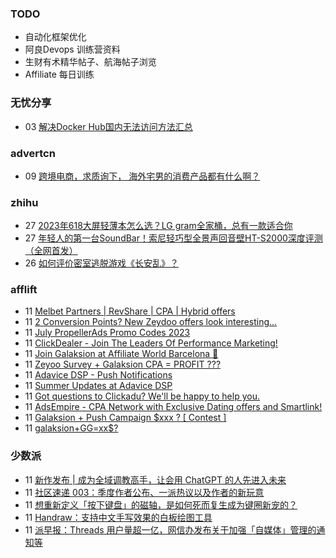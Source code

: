 ### TODO
-  自动化框架优化
-  阿良Devops 训练营资料
-  生财有术精华帖子、航海帖子浏览
-  Affiliate 每日训练

### 无忧分享
<!-- ruyo:START -->
-  03 [解决Docker Hub国内无法访问方法汇总](https://51.ruyo.net/18416.html)<!-- ruyo:END -->

### advertcn
<!-- advertcn:START -->
-  09 [跨境电商，求质询下， 海外宅男的消费产品都有什么啊？](https://www.advertcn.com/forum.php?mod=viewthread&tid=111133)<!-- advertcn:END -->

### zhihu
<!-- zhihu:START -->
-  27 [2023年618大屏轻薄本怎么选？LG gram全家桶，总有一款适合你](http://zhuanlan.zhihu.com/p/632641888?utm_campaign=rss&utm_medium=rss&utm_source=rss&utm_content=title)
-  27 [年轻人的第一台SoundBar！索尼轻巧型全景声回音壁HT-S2000深度评测（全网首发）](http://zhuanlan.zhihu.com/p/630990296?utm_campaign=rss&utm_medium=rss&utm_source=rss&utm_content=title)
-  26 [如何评价密室逃脱游戏《长安乱》？](http://www.zhihu.com/question/563950552/answer/3045961312?utm_campaign=rss&utm_medium=rss&utm_source=rss&utm_content=title)<!-- zhihu:END -->

### afflift
<!-- afflift:START -->
-  11 [Melbet Partners | RevShare | CPA | Hybrid offers](https://afflift.com/f/threads/melbet-partners-revshare-cpa-hybrid-offers.11237/?utm_source=rss&utm_medium=rss)
-  11 [2 Conversion Points? New Zeydoo offers look interesting...](https://afflift.com/f/threads/2-conversion-points-new-zeydoo-offers-look-interesting.11257/?utm_source=rss&utm_medium=rss)
-  11 [July PropellerAds Promo Codes 2023](https://afflift.com/f/threads/july-propellerads-promo-codes-2023.11242/?utm_source=rss&utm_medium=rss)
-  11 [ClickDealer - Join The Leaders Of Performance Marketing!](https://afflift.com/f/threads/clickdealer-join-the-leaders-of-performance-marketing.2440/?utm_source=rss&utm_medium=rss)
-  11 [Join Galaksion at Affiliate World Barcelona 🤗](https://afflift.com/f/threads/join-galaksion-at-affiliate-world-barcelona-%F0%9F%A4%97.11261/?utm_source=rss&utm_medium=rss)
-  11 [Zeyoo Survey + Galaksion CPA = PROFIT ???](https://afflift.com/f/threads/zeyoo-survey-galaksion-cpa-profit.10574/?utm_source=rss&utm_medium=rss)
-  11 [Adavice DSP - Push Notifications](https://afflift.com/f/threads/adavice-dsp-push-notifications.8361/?utm_source=rss&utm_medium=rss)
-  11 [Summer Updates at Adavice DSP](https://afflift.com/f/threads/summer-updates-at-adavice-dsp.11260/?utm_source=rss&utm_medium=rss)
-  11 [Got questions to Clickadu? We&#39;ll be happy to help you.](https://afflift.com/f/threads/got-questions-to-clickadu-well-be-happy-to-help-you.2674/?utm_source=rss&utm_medium=rss)
-  11 [AdsEmpire - CPA Network with Exclusive Dating offers and Smartlink!](https://afflift.com/f/threads/adsempire-cpa-network-with-exclusive-dating-offers-and-smartlink.6820/?utm_source=rss&utm_medium=rss)
-  11 [Galaksion + Push Campaign $xxx ? [ Contest ]](https://afflift.com/f/threads/galaksion-push-campaign-xxx-contest.11223/?utm_source=rss&utm_medium=rss)
-  11 [galaksion+GG=xx$?](https://afflift.com/f/threads/galaksion-gg-xx.11220/?utm_source=rss&utm_medium=rss)<!-- afflift:END -->

### 少数派
<!-- sspai:START -->
-  11 [新作发布 | 成为全域调教高手，让会用 ChatGPT 的人先进入未来](https://sspai.com/post/81052)
-  11 [社区速递 003：季度作者公布、一派热议以及作者的新玩意](https://sspai.com/post/81041)
-  11 [想重新定义「按下键盘」的磁轴，是如何死而复生成为键圈新宠的？](https://sspai.com/post/80940)
-  11 [Handraw：支持中文手写效果的白板绘图工具](https://sspai.com/post/80459)
-  11 [派早报：Threads 用户量超一亿，网信办发布关于加强「自媒体」管理的通知等](https://sspai.com/post/81037)<!-- sspai:END -->
